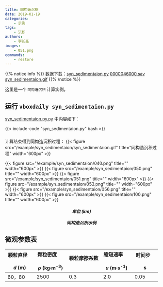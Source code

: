 ```yaml
---
title: 同构造沉积
date: 2019-01-19
categories:
    - 示例
tags:
    - 沉积
authors:
    - 李长圣
images:
    - 051.png
commands:
    - restore
---
```


{{% notice info %}}
数据下载：[syn_sedimentaion.py](/example/syn_sedimentaion/syn_sedimentaion.py)
[0000046000.sav](/example/syn_sedimentaion/0000046000.sav)
[syn_sedimentaion.gif](/example/syn_sedimentaion/syn_sedimentaion.gif)
{{% /notice %}}


这里是一个 `同构造沉积` 计算实例。

## 运行 `vboxdaily syn_sedimentaion.py` 
[syn_sedimentaion.py.py](/example/syn_sedimentaion/syn_sedimentaion.py) 中内容如下：

{{< include-code "syn_sedimentaion.py" bash >}}

<h5></h5>
计算结束得到同构造沉积过程：
{{< figure src="/example/syn_sedimentaion/syn_sedimentaion.gif" title="同构造沉积过程" width="600px" >}}

{{< figure src="/example/syn_sedimentaion/040.png" title="" width="600px" >}}
{{< figure src="/example/syn_sedimentaion/050.png" title="" width="600px" >}}
{{< figure src="/example/syn_sedimentaion/051.png" title="" width="600px" >}}
{{< figure src="/example/syn_sedimentaion/053.png" title="" width="600px" >}}
{{< figure src="/example/syn_sedimentaion/056.png" title="" width="600px" >}}
{{< figure src="/example/syn_sedimentaion/100.png" title="" width="600px" >}}
<center><h5>单位 (km)<br><br>同构造沉积示例</h5></center>

## 微观参数表

| 颗粒直径  &nbsp;&nbsp; &nbsp; &nbsp; &nbsp; <br> _d_ (m)  | 颗粒密度  &nbsp;&nbsp; &nbsp; &nbsp; &nbsp; <br> _ρ_ (kg∙m<sup>-3</sup>)   | 颗粒摩擦系数  &nbsp;&nbsp; &nbsp; &nbsp; &nbsp; <br>  | 缩短速率 &nbsp;&nbsp; &nbsp; &nbsp; &nbsp; <br>  _υ_ (m∙s<sup>-1</sup>)|  时间步 &nbsp;&nbsp; &nbsp; &nbsp; &nbsp; <br> s |
|---------------|-----------|--------|----------|-------------|
|    60，80   |   2500   |   0.3   |   2.0   |   0.05 |

